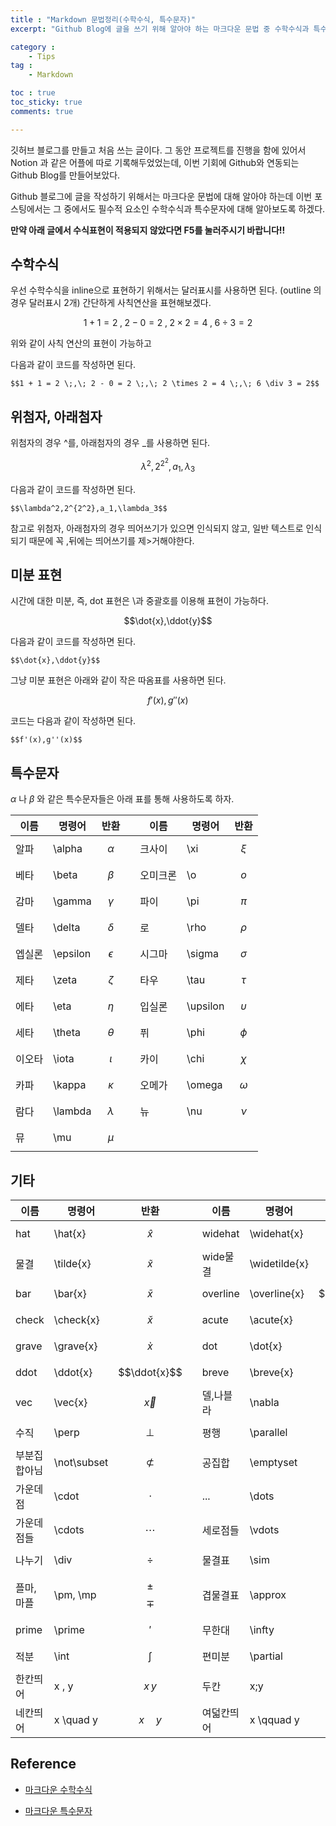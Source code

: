 ```yaml
---
title : "Markdown 문법정리(수학수식, 특수문자)"
excerpt: "Github Blog에 글을 쓰기 위해 알아야 하는 마크다운 문법 중 수학수식과 특수문자에 대해 알아보자."

category :
    - Tips
tag :
    - Markdown

toc : true
toc_sticky: true
comments: true

---
```


깃허브 블로그를 만들고 처음 쓰는 글이다.
그 동안 프로젝트를 진행을 함에 있어서 Notion 과 같은 어플에 따로 기록해두었었는데, 이번 기회에 Github와 연동되는 Github Blog를 만들어보았다.

Github 블로그에 글을 작성하기 위해서는 마크다운 문법에 대해 알아야 하는데 이번 포스팅에서는 그 중에서도 필수적 요소인 수학수식과 특수문자에 대해 알아보도록 하겠다.

**만약 아래 글에서 수식표현이 적용되지 않았다면 F5를 눌러주시기 바랍니다!!**

## 수학수식

우선 수학수식을 inline으로 표현하기 위해서는 달러표시를 사용하면 된다. (outline 의 경우 달러표시 2개) 간단하게 사칙연산을 표현해보겠다.

$$1 + 1 = 2 \;,\; 2 - 0 = 2 \;,\; 2 \times 2 = 4 \;,\; 6 \div 3 = 2$$

위와 같이 사칙 연산의 표현이 가능하고

다음과 같이 코드를 작성하면 된다.

```
$$1 + 1 = 2 \;,\; 2 - 0 = 2 \;,\; 2 \times 2 = 4 \;,\; 6 \div 3 = 2$$
```

## 위첨자, 아래첨자

위첨자의 경우 ^를, 아래첨자의 경우 _를 사용하면 된다.

$$\lambda^2,2^{2^2},a_1,\lambda_3$$

다음과 같이 코드를 작성하면 된다.

```
$$\lambda^2,2^{2^2},a_1,\lambda_3$$
```
참고로 위첨자, 아래첨자의 경우 띄어쓰기가 있으면 인식되지 않고, 일반 텍스트로 인식되기 때문에 꼭 ,뒤에는 띄어쓰기를 제>거해야한다.
## 미분 표현


시간에 대한 미분, 즉, dot 표현은 \과 중괄호를 이용해 표현이 가능하다.

$$\dot{x},\ddot{y}$$

다음과 같이 코드를 작성하면 된다.

```
$$\dot{x},\ddot{y}$$
```

그냥 미분 표현은 아래와 같이 작은 따옴표를 사용하면 된다.

$$f'(x),g''(x)$$

코드는 다음과 같이 작성하면 된다.

```
$$f'(x),g''(x)$$
```

## 특수문자

$\alpha$ 나 $\beta$ 와 같은 특수문자들은 아래 표를 통해 사용하도록 하자.


| 이름 | 명령어 | 반환 | | 이름 | 명령어 | 반환|
| ---- | ------ | ---- | -- | --- | --- | --- |
| 알파 | \alpha | $$\alpha$$ | | 크사이  | \xi  | $$\xi$$ |
| 베타 | \beta | $$\beta$$ | |  오미크론 | \o  | $$o$$ |
| 감마 | \gamma | $$\gamma$$ | | 파이 | \pi  | $$\pi$$ |
| 델타 | \delta | $$\delta$$ | | 로 | \rho | $$\rho$$ |
| 엡실론 | \epsilon | $$\epsilon$$ | | 시그마 | \sigma | $$\sigma$$ |
| 제타 | \zeta | $$\zeta$$ | | 타우  | \tau  | $$\tau$$ |
| 에타 | \eta | $$\eta$$ | | 입실론  | \upsilon  | $$\upsilon$$ |
| 세타 | \theta | $$\theta$$ | | 퓌  | \phi | $$\phi$$ |
| 이오타 | \iota | $$\iota$$ | | 카이  | \chi | $$\chi$$ |
| 카파 | \kappa | $$\kappa$$ | | 오메가  | \omega | $$\omega$$ |
| 람다 | \lambda | $$\lambda$$ | | 뉴  | \nu | $$\nu$$ |
| 뮤 | \mu | $$\mu$$ | |   |   | |

## 기타

| 이름 | 명령어 | 반환 | | 이름 | 명령어 | 반환|
| ---- | ------ | ---- | -- | --- | --- | --- |
| hat | \hat{x} | $$\hat{x}$$ | | widehat  | \widehat{x} | $$\widehat{x}$$ |
| 물결 | \tilde{x} | $$\tilde{x}$$ | | wide물결 | \widetilde{x} | $$\widetilde{x}$$ |
| bar | \bar{x} | $$\bar{x}$$ | | overline | \overline{x} | $$\overline{x}$$ |
| check | \check{x} | $$\check{x}$$ | | acute | \acute{x} | $$\acute{x}$$ |
| grave | \grave{x} | $$\grave{x}$$ | | dot | \dot{x} | $$\dot{x}$$ |
| ddot | \ddot{x} | $$\ddot{x}$$ | | breve | \breve{x} | $$\breve{x}$$ |
| vec | \vec{x} | $$\vec{x}$$ | | 델,나블라  | \nabla  | $$\nabla$$ |
| 수직 | \perp | $$\perp$$ | | 평행 | \parallel | $$\parallel$$ |
| 부분집합아님 | \not\subset | $$\not\subset$$ | | 공집합 | \emptyset | $$\emptyset$$ |
| 가운데 점 | \cdot | $$\cdot$$ | | ... | \dots | $$\dots$$ |
| 가운데 점들 | \cdots | $$\cdots$$ | | 세로점들 | \vdots | $$\vdots$$ |
| 나누기 | \div | $$\div$$ | | 물결표 | \sim | $$\sim$$ |
| 플마,마플 | \pm, \mp | $$\pm$$ $$\mp$$ | | 겹물결표 | \approx | $$\approx$$ |
| prime | \prime | $$\prime$$ | | 무한대 | \infty | $$\infty$$ |
| 적분 | \int | $$\int$$ | | 편미분 | \partial | $$\partial$$ |
| 한칸띄어 | x \, y | $$x\,y$$ | | 두칸 | x\;y  | $$x \; y$$ |
| 네칸띄어 | x \quad y | $$x \quad y$$ | | 여덟칸띄어 | x \qquad y  | $$x \qquad y$$ |


## Reference

- [마크다운 수학수식](https://khw11044.github.io/blog/blog-etc/2020-12-21-markdown-tutorial2/#%EC%88%98%ED%95%99-%EA%B3%B5%EC%8B%9D-%EC%88%98%EC%8B%9D-%EB%B2%88%ED%98%B8)

- [마크다운 특수문자](https://jjycjnmath.tistory.com/117)

